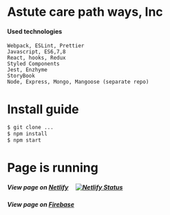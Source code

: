 #  Astute care path ways, Inc

#### Used technologies

```
Webpack, ESLint, Prettier
Javascript, ES6,7,8
React, hooks, Redux
Styled Components
Jest, Enzhyme
StoryBook
Node, Express, Mongo, Mangoose (separate repo)
```

# Install guide
```sh
$ git clone ...
$ npm install
$ npm start
```
# Page is running
##### View page on [Netlify](https://wisemindfe.netlify.app) &nbsp; &nbsp; [![Netlify Status](https://api.netlify.com/api/v1/badges/243204b2-fec9-429b-b624-4c1438fe0fc5/deploy-status)](https://app.netlify.com/sites/wisemindfe/deploys)
##### View page on [Firebase](https://wisemind-8384b.web.app)